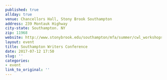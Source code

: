 ```yaml
---
published: true
allday: true
venue: Chancellors Hall, Stony Brook Southampton
address: 239 Montauk Highway
city-state: Southampton. NY
zip: 11968
website: http://www.stonybrook.edu/southampton/mfa/summer/cwl_workshops1.html
layout: event
title: Southampton Writers Conference
date: 2017-07-12 17:50
slug: ''
categories:
- event
link_to_original: ''
---
```

